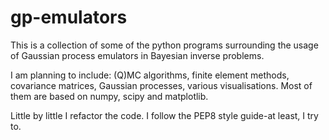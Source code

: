 # gp-emulators

This is a collection of some of the python programs surrounding the usage of Gaussian process emulators in Bayesian inverse problems.

I am planning to include: (Q)MC algorithms, finite element methods, covariance matrices, Gaussian processes, various visualisations. Most of them are based on numpy, scipy and matplotlib.

Little by little I refactor the code. I follow the PEP8 style guide-at least, I try to.